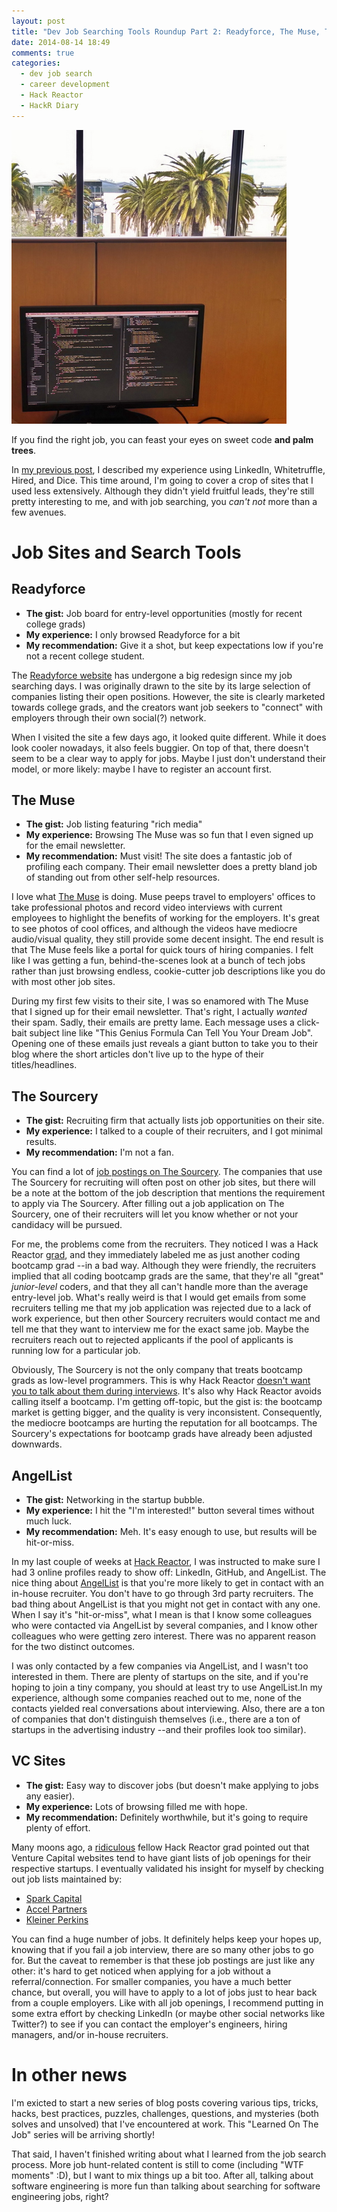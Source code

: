 ```yaml
---
layout: post
title: "Dev Job Searching Tools Roundup Part 2: Readyforce, The Muse, The Sourcery, AngelList, VC job listings"
date: 2014-08-14 18:49
comments: true
categories:
  - dev job search
  - career development
  - Hack Reactor
  - HackR Diary
---
```


![JavaScript and Palm Trees](/images/20140814/code_and_trees.jpg)

<p class="my-caption">If you find the right job, you can feast your eyes on sweet code <strong>and palm trees</strong>.</p>

In [my previous post](/blog/2014/06/28/dev-job-search-tools-part-1), I described my experience using LinkedIn, Whitetruffle, Hired, and Dice. This time around, I'm going to cover a crop of sites that I used less extensively. Although they didn't yield fruitful leads, they're still pretty interesting to me, and with job searching, you *can't not* more than a few avenues.

# Job Sites and Search Tools

## Readyforce
- **The gist:** Job board for entry-level opportunities (mostly for recent college grads)
- **My experience:** I only browsed Readyforce for a bit
- **My recommendation:** Give it a shot, but keep expectations low if you're not a recent college student.

The [Readyforce website](http://www.readyforce.com/) has undergone a big redesign since my job searching days. I was originally drawn to the site by its large selection of companies listing their open positions. However, the site is clearly marketed towards college grads, and the creators want job seekers to "connect" with employers through their own social(?) network.

When I visited the site a few days ago, it looked quite different. While it does look cooler nowadays, it also feels buggier. On top of that, there doesn't seem to be a clear way to apply for jobs. Maybe I just don't understand their model, or more likely: maybe I have to register an account first.

## The Muse
- **The gist:** Job listing featuring "rich media"
- **My experience:** Browsing The Muse was so fun that I even signed up for the email newsletter.
- **My recommendation:** Must visit! The site does a fantastic job of profiling each company. Their email newsletter does a pretty bland job of standing out from other self-help resources.

I love what [The Muse](https://www.themuse.com/) is doing. Muse peeps travel to employers' offices to take professional photos and record video interviews with current employees to highlight the benefits of working for the employers. It's great to see photos of cool offices, and although the videos have mediocre audio/visual quality, they still provide some decent insight. The end result is that The Muse feels like a portal for quick tours of hiring companies. I felt like I was getting a fun, behind-the-scenes look at a bunch of tech jobs rather than just browsing endless, cookie-cutter job descriptions like you do with most other job sites.

During my first few visits to their site, I was so enamored with The Muse that I signed up for their email newsletter. That's right, I actually *wanted* their spam. Sadly, their emails are pretty lame. Each message uses a click-bait subject line like "This Genius Formula Can Tell You Your Dream Job". Opening one of these emails just reveals a giant button to take you to their blog where the short articles don't live up to the hype of their titles/headlines.

## The Sourcery
- **The gist:** Recruiting firm that actually lists job opportunities on their site.
- **My experience:** I talked to a couple of their recruiters, and I got minimal results.
- **My recommendation:** I'm not a fan.

You can find a lot of [job postings on The Sourcery](http://www.thesourcery.com/job_seekers). The companies that use The Sourcery for recruiting will often post on other job sites, but there will be a note at the bottom of the job description that mentions the requirement to apply via The Sourcery. After filling out a job application on The Sourcery, one of their recruiters will let you know whether or not your candidacy will be pursued.

For me, the problems come from the recruiters. They noticed I was a Hack Reactor [grad](/blog/2014/05/11/hackr-diary-weeks-11-12-and-beyond/), and they immediately labeled me as just another coding bootcamp grad --in a bad way. Although they were friendly, the recruiters implied that all coding bootcamp grads are the same, that they're all "great" *junior-level* coders, and that they all can't handle more than the average entry-level job. What's really weird is that I would get emails from some recruiters telling me that my job application was rejected due to a lack of work experience, but then other Sourcery recruiters would contact me and tell me that they want to interview me for the exact same job. Maybe the recruiters reach out to rejected applicants if the pool of applicants is running low for a particular job.

Obviously, The Sourcery is not the only company that treats bootcamp grads as low-level programmers. This is why Hack Reactor [doesn't want you to talk about them during interviews](http://sympatheticvibration.com/hack-reaction-week-8-no-recognition/). It's also why Hack Reactor avoids calling itself a bootcamp. I'm getting off-topic, but the gist is: the bootcamp market is getting bigger, and the quality is very inconsistent. Consequently, the mediocre bootcamps are hurting the reputation for all bootcamps. The Sourcery's expectations for bootcamp grads have already been adjusted downwards.

## AngelList
- **The gist:** Networking in the startup bubble.
- **My experience:** I hit the "I'm interested!" button several times without much luck.
- **My recommendation:** Meh. It's easy enough to use, but results will be hit-or-miss.

In my last couple of weeks at [Hack Reactor](/blog/categories/hackr-diary/), I was instructed to make sure I had 3 online profiles ready to show off: LinkedIn, GitHub, and AngelList. The nice thing about [AngelList](http://angel.co) is that you're more likely to get in contact with an in-house recruiter. You don't have to go through 3rd party recruiters. The bad thing about AngelList is that you might not get in contact with any one. When I say it's "hit-or-miss", what I mean is that I know some colleagues who were contacted via AngelList by several companies, and I know other colleagues who were getting zero interest. There was no apparent reason for the two distinct outcomes.

I was only contacted by a few companies via AngelList, and I wasn't too interested in them. There are plenty of startups on the site, and if you're hoping to join a tiny company, you should at least try to use AngelList.In my experience, although some companies reached out to me, none of the contacts yielded real conversations about interviewing. Also, there are a ton of companies that don't distinguish themselves (i.e., there are a ton of startups in the advertising industry --and their profiles look too similar).

## VC Sites
- **The gist:** Easy way to discover jobs (but doesn't make applying to jobs any easier).
- **My experience:** Lots of browsing filled me with hope.
- **My recommendation:** Definitely worthwhile, but it's going to require plenty of effort.

Many moons ago, a [ridiculous](https://github.com/Ken123777/megatwillions) fellow Hack Reactor grad pointed out that Venture Capital websites tend to have giant lists of job openings for their respective startups. I eventually validated his insight for myself by checking out job lists maintained by:

- [Spark Capital](http://www.sparkcapital.com/jobs/)
- [Accel Partners](http://careers.accel.com/careers_home.php)
- [Kleiner Perkins](http://www.kpcb.com/careers)

You can find a huge number of jobs. It definitely helps keep your hopes up, knowing that if you fail a job interview, there are so many other jobs to go for. But the caveat to remember is that these job postings are just like any other: it's hard to get noticed when applying for a job without a referral/connection. For smaller companies, you have a much better chance, but overall, you will have to apply to a lot of jobs just to hear back from a couple employers. Like with all job openings, I recommend putting in some extra effort by checking LinkedIn (or maybe other social networks like Twitter?) to see if you can contact the employer's engineers, hiring managers, and/or in-house recruiters.

# In other news
I'm exicted to start a new series of blog posts covering various tips, tricks, hacks, best practices, puzzles, challenges, questions, and mysteries (both solves and unsolved) that I've encountered at work. This "Learned On The Job" series will be arriving shortly!

That said, I haven't finished writing about what I learned from the job search process. More job hunt-related content is still to come (including "WTF moments" :D), but I want to mix things up a bit too. After all, talking about software engineering is more fun than talking about searching for software engineering jobs, right?
